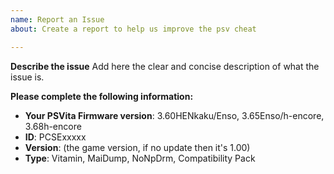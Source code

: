 ```yaml
---
name: Report an Issue
about: Create a report to help us improve the psv cheat

---
```


**Describe the issue**
Add here the clear and concise description of what the issue is.

**Please complete the following information:**
 - **Your PSVita Firmware version**: 3.60HENkaku/Enso, 3.65Enso/h-encore, 3.68h-encore
 - **ID**: PCSExxxxx
 - **Version**: (the game version, if no update then it's 1.00)
 - **Type**: Vitamin, MaiDump, NoNpDrm, Compatibility Pack
